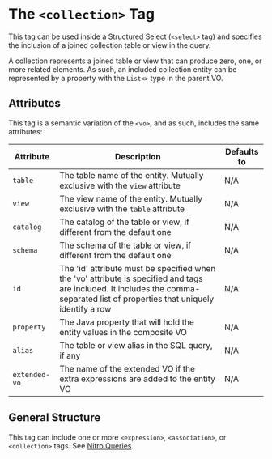 # The `<collection>` Tag

This tag can be used inside a Structured Select (`<select>` tag) and specifies the inclusion of a joined 
collection table or view in the query.

A collection represents a joined table or view that can produce zero, one, or more related elements. As such,
an included collection entity can be represented by a property with the `List<>` type in the parent VO.


## Attributes

This tag is a semantic variation of the `<vo>`, and as such, includes the same attributes:

| Attribute | Description | Defaults to |
| -- | -- | -- |
| `table` | The table name of the entity. Mutually exclusive with the `view` attribute | N/A |
| `view` | The view name of the entity. Mutually exclusive with the `table` attribute | N/A |
| `catalog` | The catalog of the table or view, if different from the default one | N/A |
| `schema` | The schema of the table or view, if different from the default one | N/A |
| `id` | The 'id' attribute must be specified when the 'vo' attribute is specified and <expression> tags are included. It includes the comma-separated list of properties that uniquely identify a row | N/A |  
| `property` | The Java property that will hold the entity values in the composite VO | N/A |
| `alias` | The table or view alias in the SQL query, if any | N/A |
| `extended-vo` | The name of the extended VO if the extra expressions are added to the entity VO | N/A |


## General Structure


This tag can include one or more `<expression>`, `<association>`, or `<collection>` tags. See [Nitro Queries](../../nitro/nitro.md).


